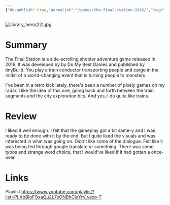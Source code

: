 ```yaml
---
{"dg-publish":true,"permalink":"/games/the-final-station-2016/","tags":["LP"],"created":"2023-12-08","updated":"2024-08-05"}
---
```



![library_hero(22).jpg](/img/user/Attachments/library_hero(22).jpg)

# Summary

The Final Station is a side-scrolling shooter adventure game released in 2016. It was developed by by Do My Best Games and published by tinyBuild. You play a train conductor transporting people and cargo in the midst of a world-changing event that is turning people to monsters.

I've been in a retro kick lately, there's been a number of pixely games on my radar. I like the idea of this one, going back and forth between the train segments and the city exploration bits. And yes, I do quite like trains.

# Review

I liked it well enough. I felt that the gameplay got a bit same-y and I was ready to be done with it by the end. But I quite liked the visuals and was interested in what was going on. Didn't like some of the dialogue. Felt like it was being fed through google translate or something. There was some typos and strange word choice, that I would've liked if it had gotten a once-over.

# Links

Playlist https://www.youtube.com/playlist?list=PLXbBIoFOxaQu2L7eONBhCjxYrV_vexo-T
